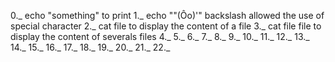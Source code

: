 0._ echo "something" to print 
1._ echo "\"(Ôo)'" backslash allowed the use of special character
2._ cat file to display the content of a file
3._ cat file file to display the content of severals files
4._
5._
6._
7._
8._
9._
10._
11._
12._
13._
14._
15._
16._
17._
18._
19._
20._
21._
22._

